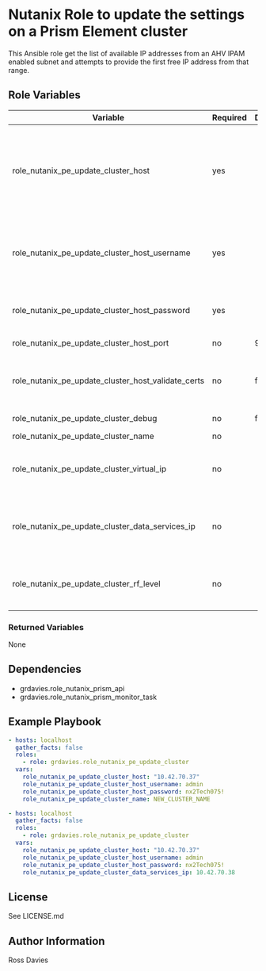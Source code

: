 # Nutanix Role to update the settings on a Prism Element cluster

This Ansible role get the list of available IP addresses from an AHV IPAM enabled subnet and attempts to provide the first free IP address from that range.

## Role Variables

| Variable                                           | Required | Default         | Choices                                                                         | Comments                                                                                                                                                                                                                          |
|----------------------------------------------------|----------|-----------------|---------------------------------------------------------------------------------|-----------------------------------------------------------------------------------------------------------------------------------------------------------------------------------------------------------------------------------|
| role_nutanix_pe_update_cluster_host                | yes      |                 |                                                                                 | The IP address or FQDN for the Prism (Element only) to which you want to connect.                                                                                                                                                 |
| role_nutanix_pe_update_cluster_host_username       | yes      |                 |                                                                                 | A valid username with appropriate rights to access the Nutanix API.                                                                                                                                                               |
| role_nutanix_pe_update_cluster_host_password       | yes      |                 |                                                                                 | A valid password for the supplied username.                                                                                                                                                                                       |
| role_nutanix_pe_update_cluster_host_port           | no       | 9440            |                                                                                 | The Prism TCP port.                                                                                                                                                                                                               |
| role_nutanix_pe_update_cluster_host_validate_certs | no       | false           | true / false                                                                    | Whether to check if Prism UI certificates are valid.                                                                                                                                                                              |
| role_nutanix_pe_update_cluster_debug               | no       | false           | true / false                                                                    | Enable debug logging.                                                                                                                                                                                                             |
| role_nutanix_pe_update_cluster_name                | no       |                 |                                                                                 |                                                                                                                                                                                                                                   |
| role_nutanix_pe_update_cluster_virtual_ip          | no       |                 |                                                                                 | Set to a valid IPv4 address in the same subnet as the CVMs                                                                                                                                                                        |
| role_nutanix_pe_update_cluster_data_services_ip    | no       |                 |                                                                                 | Set to a valid IPv4 address in the same subnet as the CVMs/Cluster VIP                                                                                                                                                            |
| role_nutanix_pe_update_cluster_rf_level            | no       |                 | [ 1, 2 3 ]                                                                      | Should be set to match the desired RF level; 1, 2 or 3                                                                                                                                                                            |

### Returned Variables

None

## Dependencies

- grdavies.role_nutanix_prism_api
- grdavies.role_nutanix_prism_monitor_task

## Example Playbook

```YAML
- hosts: localhost
  gather_facts: false
  roles:
    - role: grdavies.role_nutanix_pe_update_cluster
  vars:
    role_nutanix_pe_update_cluster_host: "10.42.70.37"
    role_nutanix_pe_update_cluster_host_username: admin
    role_nutanix_pe_update_cluster_host_password: nx2Tech075!
    role_nutanix_pe_update_cluster_name: NEW_CLUSTER_NAME
```

```YAML
- hosts: localhost
  gather_facts: false
  roles:
    - role: grdavies.role_nutanix_pe_update_cluster
  vars:
    role_nutanix_pe_update_cluster_host: "10.42.70.37"
    role_nutanix_pe_update_cluster_host_username: admin
    role_nutanix_pe_update_cluster_host_password: nx2Tech075!
    role_nutanix_pe_update_cluster_data_services_ip: 10.42.70.38
```

## License

See LICENSE.md

## Author Information

Ross Davies
